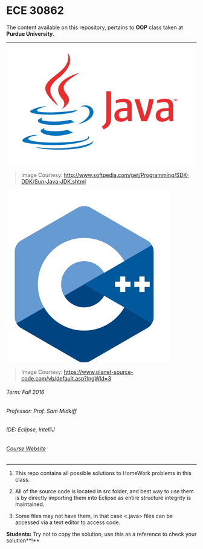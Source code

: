 # ECE 30862
The content available on this repository, pertains to **OOP** class taken at **Purdue University**.

---
![alt text](java.jpg "Java Image")
> Image Courtesy: http://www.softpedia.com/get/Programming/SDK-DDK/Sun-Java-JDK.shtml

![alt text](Cpp.jpg "C++ Image")
> Image Courtesy: https://www.planet-source-code.com/vb/default.asp?lngWId=3
###### Term: Fall 2016
###### Professor: Prof. Sam Midkiff
###### IDE: Eclipse, IntelliJ
###### [Course Website](https://engineering.purdue.edu/~smidkiff/ece30862/)
---

1. This repo contains all possible solutions to HomeWork problems in this class.

2. All of the source code is located in src folder, and best way to use them is by directly importing them
into Eclipse as entire structure integrity is maintained.

3. Some files may not have them, in that case <.java> files can be accessed via a text editor to access code.

**Students:** Try not to copy the solution, use this as a reference to check your solution**!**
